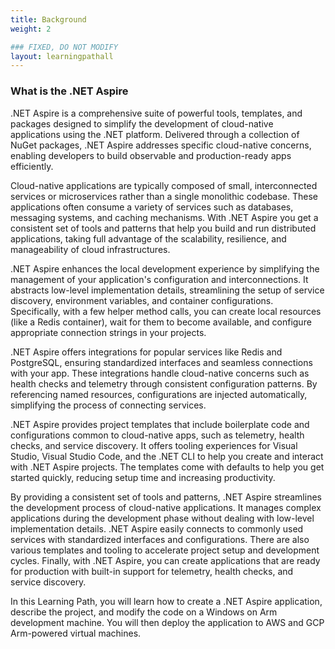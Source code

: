 ```yaml
---
title: Background
weight: 2

### FIXED, DO NOT MODIFY
layout: learningpathall
---
```


### What is the .NET Aspire
.NET Aspire is a comprehensive suite of powerful tools, templates, and packages designed to simplify the development of cloud-native applications using the .NET platform. Delivered through a collection of NuGet packages, .NET Aspire addresses specific cloud-native concerns, enabling developers to build observable and production-ready apps efficiently.

Cloud-native applications are typically composed of small, interconnected services or microservices rather than a single monolithic codebase. These applications often consume a variety of services such as databases, messaging systems, and caching mechanisms. With .NET Aspire you get a consistent set of tools and patterns that help you build and run distributed applications, taking full advantage of the scalability, resilience, and manageability of cloud infrastructures.

.NET Aspire enhances the local development experience by simplifying the management of your application's configuration and interconnections. It abstracts low-level implementation details, streamlining the setup of service discovery, environment variables, and container configurations. Specifically, with a few helper method calls, you can create local resources (like a Redis container), wait for them to become available, and configure appropriate connection strings in your projects.

.NET Aspire offers integrations for popular services like Redis and PostgreSQL, ensuring standardized interfaces and seamless connections with your app. These integrations handle cloud-native concerns such as health checks and telemetry through consistent configuration patterns. By referencing named resources, configurations are injected automatically, simplifying the process of connecting services.

.NET Aspire provides project templates that include boilerplate code and configurations common to cloud-native apps, such as telemetry, health checks, and service discovery. It offers tooling experiences for Visual Studio, Visual Studio Code, and the .NET CLI to help you create and interact with .NET Aspire projects. The templates come with defaults to help you get started quickly, reducing setup time and increasing productivity.

By providing a consistent set of tools and patterns, .NET Aspire streamlines the development process of cloud-native applications. It manages complex applications during the development phase without dealing with low-level implementation details. .NET Aspire easily connects to commonly used services with standardized interfaces and configurations. There are also various templates and tooling to accelerate project setup and development cycles. Finally, with .NET Aspire, you can create applications that are ready for production with built-in support for telemetry, health checks, and service discovery.

In this Learning Path, you will learn how to create a .NET Aspire application, describe the project, and modify the code on a Windows on Arm development machine. You will then deploy the application to AWS and GCP Arm-powered virtual machines.
